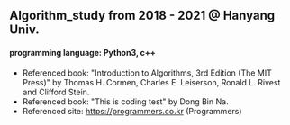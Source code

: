 ## Algorithm_study from 2018 - 2021 @ Hanyang Univ. 
#### programming language: Python3, c++



- Referenced book: "Introduction to Algorithms, 3rd Edition (The MIT Press)" by Thomas H. Cormen, Charles E. Leiserson, Ronald L. Rivest and Clifford Stein.
- Referenced book: "This is coding test" by Dong Bin Na. 
- Referenced site: https://programmers.co.kr (Programmers)

